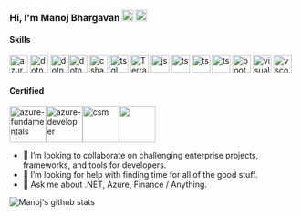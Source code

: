 ### Hi, I'm Manoj Bhargavan <a href="mailto:manoj.bhargavan@outlook.in" _target="blank"><img src="https://staticimgstoremb.blob.core.windows.net/images/raw/outlook-icon.svg" alt="outlook"  height="20px" width="20px"></a> <a href="https://www.linkedin.com/in/manojbhargavan/"><img src="https://staticimgstoremb.blob.core.windows.net/images/raw/linkedin/linkedin-original.svg" alt="linkedin" height="20px" width="20px" _target="blank"></a>

#### Skills

<img src="https://staticimgstoremb.blob.core.windows.net/images/raw/AzureNew.png" alt="azure" height="32px" width="32px"> <img src="https://staticimgstoremb.blob.core.windows.net/images/raw/Microsoft_.NET_logo.svg.png" alt="dotnet6" height="32px" width="32px"> <img src="https://staticimgstoremb.blob.core.windows.net/images/raw/480px-.NET_Core_Logo.svg.png" alt="dotnetcore" height="32px" width="32px"><img src="https://staticimgstoremb.blob.core.windows.net/images/raw/dot-net/dot-net-original.svg" alt="dotnet" height="32px" width="32px"> <img src="https://staticimgstoremb.blob.core.windows.net/images/raw/csharp/csharp-original.svg" alt="csharp" height="32px" width="32px"> <img src="https://staticimgstoremb.blob.core.windows.net/images/raw/sql-server.png" alt="tsql" height="32px" width="32px"> <img src="https://staticimgstoremb.blob.core.windows.net/images/raw/terraform.svg" alt="Terraform" height="32px" width="32px"> <img src="https://staticimgstoremb.blob.core.windows.net/images/raw/javascript/javascript-original.svg" alt="js" height="32px" width="32px"> <img src="https://staticimgstoremb.blob.core.windows.net/images/raw/typescript/typescript-original.svg" alt="ts" height="32px" width="32px"> <img src="https://staticimgstoremb.blob.core.windows.net/images/raw/html5/html5-original.svg" alt="ts" height="32px" width="32px"> <img src="https://staticimgstoremb.blob.core.windows.net/images/raw/css3/css3-original.svg" alt="ts" height="32px" width="32px"> <img src="https://staticimgstoremb.blob.core.windows.net/images/raw/bootstrap/bootstrap-plain.svg" alt="bootstrap" height="32px" width="32px"> <img src="https://staticimgstoremb.blob.core.windows.net/images/raw/visualstudio/visualstudio-plain.svg" alt="visualstudio" height="32px" width="32px"> <img src="https://staticimgstoremb.blob.core.windows.net/images/raw/visual-studio-code-1.svg" alt="vscode" height="32px" width="32px">

#### Certified

<a href="https://www.youracclaim.com/badges/40eb4327-77c6-4347-96ce-b0e7bfd44f0f/public_url" target="_blank"><img src="https://staticimgstoremb.blob.core.windows.net/images/crts/microsoft-certified-azure-fundamentals.png" alt="azure-fundamentals" height="64px" width="64px"></a><a href="https://www.youracclaim.com/badges/9f9426e2-6dbc-4836-9a69-e8ca6af2efee/public_url" target="_blank"><img src="https://staticimgstoremb.blob.core.windows.net/images/crts/microsoft-certified-azure-developer-associate.1.png" alt="azure-developer" height="64px" width="64px"></a><a href="http://bcert.me/skryoaykh" target="_blank"><img src="https://staticimgstoremb.blob.core.windows.net/images/crts/seal-csm.png" alt="csm" height="64px" width="64px"></a><a href="http://basno.com/khjlx43i" target="_blank"><img height="64px" width="64px" src="http://basno.com/khjlx43i.png"></a>

- 👯 I’m looking to collaborate on challenging enterprise projects, frameworks, and tools for developers.
- 🤔 I’m looking for help with finding time for all of the good stuff.
- 💬 Ask me about .NET, Azure, Finance / Anything.

![Manoj's github stats](https://github-readme-stats.vercel.app/api?username=manojbhargavan&count_private=true&show_images=true)
